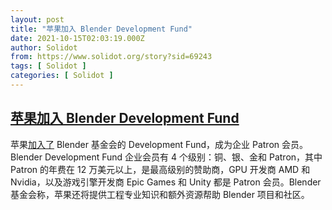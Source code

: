 ```yaml
---
layout: post
title: "苹果加入 Blender Development Fund"
date: 2021-10-15T02:03:19.000Z
author: Solidot
from: https://www.solidot.org/story?sid=69243
tags: [ Solidot ]
categories: [ Solidot ]
---
```

<!--1634263399000-->
[苹果加入 Blender Development Fund](https://www.solidot.org/story?sid=69243)
------

<div>
苹果<a href="https://www.blender.org/press/apple-joins-blender-development-fund/">加入了</a> Blender 基金会的 Development Fund，成为企业 Patron 会员。Blender Development Fund 企业会员有 4 个级别：铜、银、金和 Patron，其中 Patron 的年费在 12 万美元以上，是最高级别的赞助商，GPU 开发商 AMD 和 Nvidia，以及游戏引擎开发商 Epic Games 和 Unity 都是 Patron 会员。Blender 基金会称，苹果还将提供工程专业知识和额外资源帮助 Blender 项目和社区。
</div>
